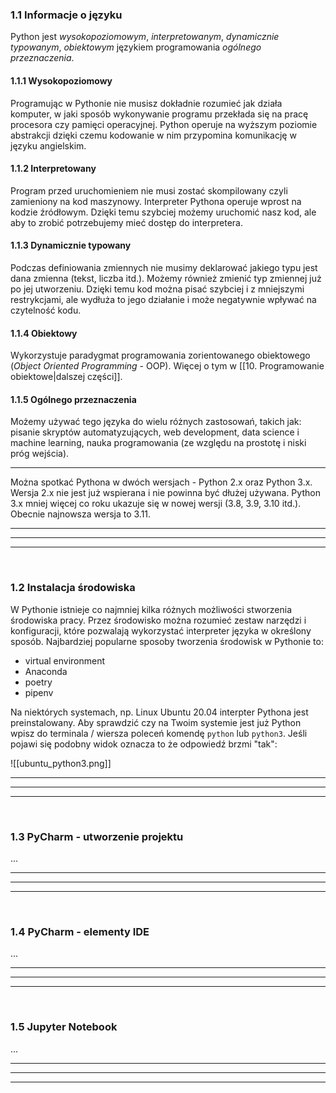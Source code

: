 ### 1.1 Informacje o języku
Python jest *wysokopoziomowym*, *interpretowanym*, *dynamicznie typowanym*, *obiektowym* językiem programowania *ogólnego przeznaczenia*.

#### 1.1.1 Wysokopoziomowy
Programując w Pythonie nie musisz dokładnie rozumieć jak działa komputer, w jaki sposób wykonywanie programu przekłada się na pracę procesora czy pamięci operacyjnej. Python operuje na wyższym poziomie abstrakcji dzięki czemu kodowanie w nim przypomina komunikację w języku angielskim.


#### 1.1.2 Interpretowany
Program przed uruchomieniem nie musi zostać skompilowany czyli zamieniony na kod maszynowy. Interpreter Pythona operuje wprost na kodzie źródłowym. Dzięki temu szybciej możemy uruchomić nasz kod, ale aby to zrobić potrzebujemy mieć dostęp do interpretera.



#### 1.1.3 Dynamicznie typowany
Podczas definiowania zmiennych nie musimy deklarować jakiego typu jest dana zmienna (tekst, liczba itd.). Możemy również zmienić typ zmiennej już po jej utworzeniu. Dzięki temu kod można pisać szybciej i z mniejszymi restrykcjami, ale wydłuża to jego działanie i może negatywnie wpływać na czytelność kodu.


#### 1.1.4 Obiektowy
Wykorzystuje paradygmat programowania zorientowanego obiektowego (*Object Oriented Programming* - OOP). Więcej o tym w [[10. Programowanie obiektowe|dalszej części]].


#### 1.1.5 Ogólnego przeznaczenia
Możemy używać tego języka do wielu różnych zastosowań, takich jak: pisanie skryptów automatyzujących, web development, data science i machine learning, nauka programowania (ze względu na prostotę i niski próg wejścia).

---
Można spotkać Pythona w dwóch wersjach - Python 2.x oraz Python 3.x. Wersja 2.x nie jest już wspierana i nie powinna być dłużej używana. Python 3.x mniej więcej co roku ukazuje się w nowej wersji (3.8, 3.9, 3.10 itd.). Obecnie najnowsza wersja to 3.11.



---
---
---
&nbsp;
### 1.2 Instalacja środowiska
W Pythonie istnieje co najmniej kilka różnych możliwości stworzenia środowiska pracy. Przez środowisko można rozumieć zestaw narzędzi i konfiguracji, które pozwalają wykorzystać interpreter języka w określony sposób. Najbardziej popularne sposoby tworzenia środowisk w Pythonie to:
- virtual environment
- Anaconda
- poetry
- pipenv

Na niektórych systemach, np. Linux Ubuntu 20.04 interpter Pythona jest preinstalowany. Aby sprawdzić czy na Twoim systemie jest już Python wpisz do terminala / wiersza poleceń komendę `python` lub `python3`. Jeśli pojawi się podobny widok oznacza to że odpowiedź brzmi "tak": 

![[ubuntu_python3.png]]





---
---
---
&nbsp;
### 1.3 PyCharm - utworzenie projektu
...

---
---
---
&nbsp;
### 1.4 PyCharm - elementy IDE
...

---
---
---
&nbsp;
### 1.5 Jupyter Notebook
...

---
---
---
&nbsp;
